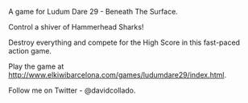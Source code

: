 A game for Ludum Dare 29 - Beneath The Surface.


Control a shiver of Hammerhead Sharks!

Destroy everything and compete for the High Score in this fast-paced action game.


Play the game at http://www.elkiwibarcelona.com/games/ludumdare29/index.html.


Follow me on Twitter - @davidcollado.